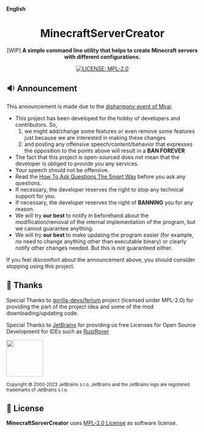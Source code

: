 **English**

<h1 align="center">MinecraftServerCreator</h1>

<p align="center"> 
  [WIP] <b>A simple command line utility that helps to create Minecraft servers with different configurations.</b>
</p>

<p align="center">
  <a href="LICENSE">
    <img src="https://img.shields.io/badge/License-MPL--2.0-important?style=for-the-badge"  alt="LICENSE: MPL-2.0"/>
  </a>
</p>

## 🔉 Announcement

This announcement is made due to the [disharmony event of Mirai](https://github.com/mamoe/mirai/issues/850).

  - This project has been developed for the hobby of developers and contributors. So,
    1. we might add/change some features or even remove some features just because we are interested in making these changes
    2. and posting any offensive speech/content/behavior that expresses the opposition to the points above will result in a **BAN FOREVER**
  - The fact that this project is open-sourced does not mean that the developer is obliged to provide you any services.
  - Your speech should not be offensive.
  - Read the [How To Ask Questions The Smart Way](http://www.catb.org/~esr/faqs/smart-questions.html) before you ask any questions.
  - If necessary, the developer reserves the right to stop any technical support for you.
  - If necessary, the developer reserves the right of **BANNING** you for any reason.
  - We will try **our best** to notify in beforehand about the modification/removal of the internal implementation of the program, but we cannot guarantee anything.
  - We will try **our best** to make updating the program easier (for example, no need to change anything other than executable binary) or clearly notify other changes needed. But this is not guaranteed either.

If you feel discomfort about the announcement above, you should consider stopping using this project.

## 🎊 Thanks

Special Thanks to [gorilla-devs/ferium](https://github.com/gorilla-devs/ferium) project (licensed under MPL-2.0) for providing the part of the project idea and some of the mod downloading/updating code.

Special Thanks to [JetBrains](https://www.jetbrains.com/?from=RemoteMC-Core) for providing us free Licenses for Open Source Development for IDEs such as [RustRover](https://www.jetbrains.com/rust/)

[<img src="https://resources.jetbrains.com/storage/products/company/brand/logos/jb_beam.png" height="96"/>](https://www.jetbrains.com/?from=RemoteMC-Core)

<sup>Copyright © 2000-2023 JetBrains s.r.o. JetBrains and the JetBrains logo are registered trademarks of JetBrains s.r.o.</sup>

## 📜 License

**MinecraftServerCreator** uses [MPL-2.0 License](LICENSE) as software license.
